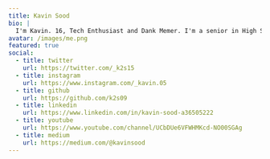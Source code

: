 ```yaml
---
title: Kavin Sood
bio: |
  I'm Kavin. 16, Tech Enthusiast and Dank Memer. I'm a senior in High School pursuing Math and Science with a keen interest in CS, IT and Robotics. I am the Founder and Director of SHISTECH and the IT Captain of my School. I love playing basketball, swimming, playing Doom, Halo and listening to Hip Hop.
avatar: /images/me.png
featured: true
social:
  - title: twitter
    url: https://twitter.com/_k2s15
  - title: instagram
    url: https://www.instagram.com/_kavin.05
  - title: github
    url: https://github.com/k2s09
  - title: linkedin
    url: https://www.linkedin.com/in/kavin-sood-a36505222
  - title: youtube
    url: https://www.youtube.com/channel/UCbDUe6VFWHMKcd-NO00SGAg
  - title: medium
    url: https://medium.com/@kavinsood
---
```

